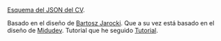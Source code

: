 [Esquema del JSON del CV](https://jsonresume.org/schema/).


Basado en el diseño de [Bartosz Jarocki](https://github.com/BartoszJarocki/cv).
Que a su vez está basado en el diseño de [Midudev](https://github.com/midudev/minimalist-portfolio-json).
Tutorial que he seguido [Tutorial](https://www.youtube.com/watch?v=Zwh92LTB-Bk&list=WL&index=29).